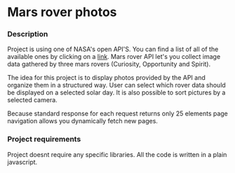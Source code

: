 # Mars rover photos

### Description

Project is using one of NASA's open API'S. You can find a list of all of the available ones by clicking on a [link](https://api.nasa.gov/). Mars rover API let's you collect image data gathered by three mars rovers (Curiosity, Opportunity and Spirit).

The idea for this project is to display photos provided by the API and organize them in a structured way. User can select which rover data should be displayed on a selected solar day. It is also possible to sort pictures by a selected camera.

Because standard response for each request returns only 25 elements page navigation allows you dynamically fetch new pages.

### Project requirements

Project doesnt require any specific libraries. All the code is written in a plain javascript.
